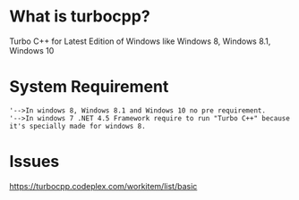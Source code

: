 What is turbocpp?
===================
Turbo C++ for Latest Edition of Windows like Windows 8, Windows 8.1, Windows 10


System Requirement
========================
    '-->In windows 8, Windows 8.1 and Windows 10 no pre requirement.
    '-->In windows 7 .NET 4.5 Framework require to run "Turbo C++" because it's specially made for windows 8.
    
Issues
=======================
https://turbocpp.codeplex.com/workitem/list/basic
